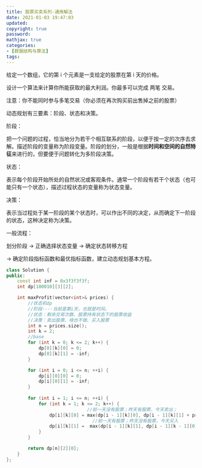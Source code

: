 ```yaml
---
title: 股票买卖系列-通用解法
date: 2021-01-03 19:47:03
updated:
copyright: true
password:
mathjax: true
categories:
- [数据结构与算法]
tags: 
---
```


给定一个数组，它的第 i 个元素是一支给定的股票在第 i 天的价格。

设计一个算法来计算你所能获取的最大利润。你最多可以完成 两笔 交易。

注意：你不能同时参与多笔交易（你必须在再次购买前出售掉之前的股票）


动态规划有三要素：阶段、状态和决策。

阶段：

把一个问题的过程，恰当地分为若干个相互联系的阶段，以便于按一定的次序去求解。描述阶段的变量称为阶段变量。阶段的划分，一般是根据**时间和空间的自然特征**来进行的，但要便于问题转化为多阶段决策。

状态：

表示每个阶段开始所处的自然状况或客观条件。通常一个阶段有若干个状态（也可能只有一个状态），描述过程状态的变量称为状态变量。

决策：

表示当过程处于某一阶段的某个状态时，可以作出不同的决定，从而确定下一阶段的状态，这种决定称为决策。

一般流程：

划分阶段 -> 正确选择状态变量 -> 确定状态转移方程

-> 确定阶段指标函数和最优指标函数，建立动态规划基本方程。


```cpp
class Solution {
public:
    const int inf = 0x3f3f3f3f;
    int dp[100010][3][2];

    int maxProfit(vector<int>& prices) {
        //状态机dp
        //阶段----当前是第i天，也就是时间。
        //状态：剩余交易次数、股票持有状态下的股票收益
        //决策：卖出股票、啥也不做、买入股票
        int n = prices.size();
        int k = 2;
        //base
        for (int k = 0; k <= 2; k++) {
            dp[0][k][0] = 0;
            dp[0][k][1] = -inf;
        }

        for (int i = 0; i <= n; ++i) {
            dp[i][0][0] = 0;
            dp[i][0][1] = -inf;
        }
        
        for (int i = 1; i <= n; ++i) {
            for (int k = 1; k <= 2; k++) {
                              //前一天没有股票；昨天有股票，今天卖出；
                dp[i][k][0] = max(dp[i - 1][k][0], dp[i - 1][k][1] + prices[i - 1]);
                                //前一天有股票；昨天没有股票，今天买入
                dp[i][k][1] =  max(dp[i - 1][k][1], dp[i - 1][k - 1][0] - prices[i - 1]); 
            }
        }

        return dp[n][2][0];
    }
};
```
